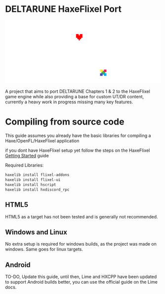 # DELTARUNE HaxeFlixel Port
![logo](.\art\logo.png)

A project that aims to port DELTARUNE Chapters 1 & 2 to the HaxeFlixel game engine while also providing a base for custom UT/DR content, currently a heavy work in progress missing many key features.

# Compiling from source code
 This guide assumes you already have the basic libraries for compiling a Haxe/OpenFL/HaxeFlixel application

 if you dont have HaxeFlixel setup yet follow the steps on the HaxeFlixel [Getting Started](https://haxeflixel.com/documentation/getting-started/) guide

 Required Libraries:

    haxelib install flixel-addons
    haxelib install flixel-ui
    haxelib install hscript
    haxelib install hxdiscord_rpc

## HTML5
 HTML5 as a target has not been tested and is generally not recommended.
## Windows and Linux
 No extra setup is required for windows builds, as the project was made on windows.
 Same goes for linux targets.
## Android
 TO-DO, Update this guide, until then, Lime and HXCPP have been updated to support Android builds better, you can use the official guide on the Lime docs.
